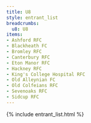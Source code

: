 ```yaml
---
title: U8
style: entrant_list
breadcrumbs:
  u8: U8
items:
- Ashford RFC
- Blackheath FC
- Bromley RFC
- Canterbury RFC
- Eton Manor RFC
- Hackney RFC
- King's College Hospital RFC
- Old Alleynian FC
- Old Colfeians RFC
- Sevenoaks RFC
- Sidcup RFC
---
```


{% include entrant_list.html %}
